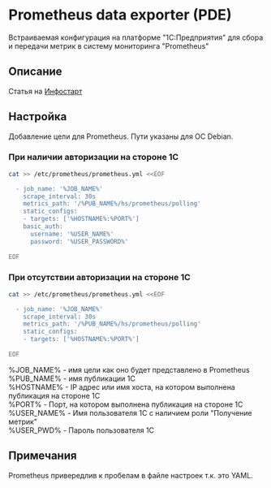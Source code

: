 ﻿# Prometheus data exporter (PDE)

Встраиваемая конфигурация на платформе "1С:Предприятия" для сбора и передачи метрик в систему мониторинга "Prometheus"

## Описание

Статья на [Инфостарт](https://infostart.ru/public/811821/)

## Настройка

Добавление цели для Prometheus. Пути указаны для ОС Debian.

### При наличии авторизации на стороне 1С

```bash
cat >> /etc/prometheus/prometheus.yml <<EOF

  - job_name: '%JOB_NAME%'
    scrape_interval: 30s
    metrics_path: '/%PUB_NAME%/hs/prometheus/polling'
    static_configs:
    - targets: ['%HOSTNAME%:%PORT%']
    basic_auth:
      username: '%USER_NAME%'
      password: '%USER_PASSWORD%'
  
EOF
```

### При отсутствии авторизации на стороне 1С

```bash
cat >> /etc/prometheus/prometheus.yml <<EOF

  - job_name: '%JOB_NAME%'
    scrape_interval: 30s
    metrics_path: '/%PUB_NAME%/hs/prometheus/polling'
    static_configs:
    - targets: ['%HOSTNAME%:%PORT%']
  
EOF
```  

%JOB_NAME% - имя цели как оно будет представлено в Prometheus  
%PUB_NAME% - имя публикации 1С  
%HOSTNAME% - IP адрес или имя хоста, на котором выполнена публикация на стороне 1С  
%PORT% - Порт, на котором выполнена публикация на стороне 1С  
%USER_NAME% - Имя пользователя 1С с наличием роли "Получение метрик"  
%USER_PWD% - Пароль пользователя 1С  

## Примечания

Prometheus привередлив к пробелам в файле настроек т.к. это YAML.
